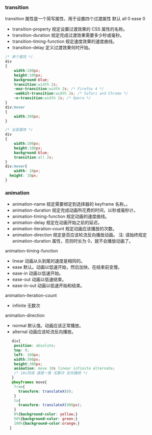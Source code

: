 ### transition 
transition 属性是一个简写属性，用于设置四个过渡属性
默认 all 0 ease 0
- transition-property 规定设置过渡效果的 CSS 属性的名称。
- transition-duration 规定完成过渡效果需要多少秒或毫秒。
- transition-timing-function 规定速度效果的速度曲线。
- transition-delay 定义过渡效果何时开始。
```css
/* 单个属性 */
div
{
	width:100px;
	height:100px;
	background:blue;	
	transition:width 2s;
	-moz-transition:width 2s; /* Firefox 4 */
	-webkit-transition:width 2s; /* Safari and Chrome */
	-o-transition:width 2s; /* Opera */
}
div:hover
{
	width:300px;
}

/* 全部属性 */
div
{
	width:100px;
	height:100px;
	background:blue;	
	transition:all 2s;
}
div:hover{
	width: 10px;
  height: 10px;
}
```

### animation
- animation-name 规定需要绑定到选择器的 keyframe 名称。。
- animation-duration 规定完成动画所花费的时间，以秒或毫秒计。
- animation-timing-function 规定动画的速度曲线。
- animation-delay 规定在动画开始之前的延迟。
- animation-iteration-count 规定动画应该播放的次数。
- animation-direction 规定是否应该轮流反向播放动画。
注: 请始终规定 animation-duration 属性，否则时长为 0，就不会播放动画了。

animation-timing-function
- linear	动画从头到尾的速度是相同的。
- ease	默认。动画以低速开始，然后加快，在结束前变慢。
- ease-in 动画以低速开始。
- ease-out 动画以低速结束。
- ease-in-out	动画以低速开始和结束。

animation-iteration-count
- infinite 无数次

animation-direction
- normal 默认值。动画应该正常播放。
- alternal 动画应该轮流反向播放。

```css
   div{
    position: absolute;
    top: 0;
    left: 100px;
    width:300px;
    height:300px; 
    animation: move 10s linear infinite alternate;
    /* 10s完成 速度一致 无数次 反向播放 */
   }
   @keyframes move{
    from{
      transform: translateX(0);
    }
    to{
      transform: translateX(900px);
    }
    0%{background-color: yellow;}
    50%{background-color: green;}
    100%{background-color:orange;}
  }
```